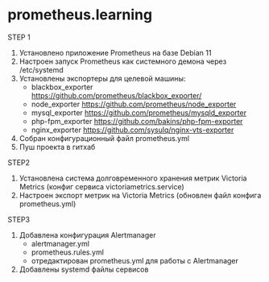 # prometheus.learning
STEP 1
1. Установлено приложение Prometheus на базе Debian 11
2. Настроен запуск Prometheus как системного демона через /etc/systemd
3. Установлены экспортеры для целевой машины:
   * blackbox_exporter https://github.com/prometheus/blackbox_exporter/
   * node_exporter https://github.com/prometheus/node_exporter
   * mysql_exporter https://github.com/prometheus/mysqld_exporter
   * php-fpm_exporter https://github.com/bakins/php-fpm-exporter
   * nginx_exporter https://github.com/sysulq/nginx-vts-exporter
4. Собран конфигурационный файл prometheus.yml
5. Пуш проекта в гитхаб

STEP2
1. Установлена система долговременного хранения метрик Victoria Metrics (конфиг сервиса victoriametrics.service)
2. Настроен экспорт метрик на Victoria Metrics (обновлен файл конфига prometheus.yml)

STEP3
1. Добавлена конфигурация Alertmanager
   * alertmanager.yml
   * prometheus.rules.yml
   * отредактирован prometheus.yml для работы с Alertmanager
2. Добавлены systemd файлы сервисов
